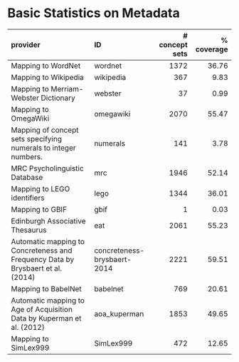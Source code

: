 # Basic Statistics on Metadata

| provider                                                                        | ID                          |   # concept sets |   % coverage |
|:--------------------------------------------------------------------------------|:----------------------------|-----------------:|-------------:|
| Mapping to WordNet                                                              | wordnet                     |             1372 |        36.76 |
| Mapping to Wikipedia                                                            | wikipedia                   |              367 |         9.83 |
| Mapping to Merriam-Webster Dictionary                                           | webster                     |               37 |         0.99 |
| Mapping to OmegaWiki                                                            | omegawiki                   |             2070 |        55.47 |
| Mapping of concept sets specifying numerals to integer numbers.                 | numerals                    |              141 |         3.78 |
| MRC Psycholinguistic Database                                                   | mrc                         |             1946 |        52.14 |
| Mapping to LEGO identifiers                                                     | lego                        |             1344 |        36.01 |
| Mapping to GBIF                                                                 | gbif                        |                1 |         0.03 |
| Edinburgh Associative Thesaurus                                                 | eat                         |             2061 |        55.23 |
| Automatic mapping to Concreteness and Frequency Data by Brysbaert et al. (2014) | concreteness-brysbaert-2014 |             2221 |        59.51 |
| Mapping to BabelNet                                                             | babelnet                    |              769 |        20.61 |
| Automatic mapping to Age of Acquisition Data by Kuperman et al. (2012)          | aoa_kuperman                |             1853 |        49.65 |
| Mapping to SimLex999                                                            | SimLex999                   |              472 |        12.65 |